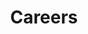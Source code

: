 ---
templateKey: careers-banner
title: Careers
description: 
bannerTitle: Careers
bannerSubTitle: Work With Us
---